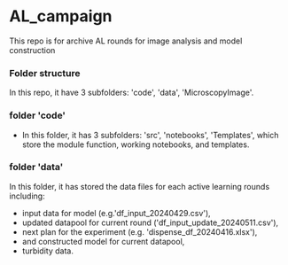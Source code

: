 # AL_campaign
This repo is for archive AL rounds for image analysis and model construction

### Folder structure
In this repo, it have 3 subfolders: 'code', 'data', 'MicroscopyImage'.

### folder 'code'
- In this folder, it has 3 subfolders: 'src', 'notebooks', 'Templates', which store the module function, working notebooks, and templates.

### folder 'data'
In this folder, it has stored the data files for each active learning rounds including:
-  input data for model (e.g.'df_input_20240429.csv'),
-  updated datapool for current round ('df_input_update_20240511.csv'),
-  next plan for the experiment (e.g. 'dispense_df_20240416.xlsx'),
-  and constructed model for current datapool,
-  turbidity data.

